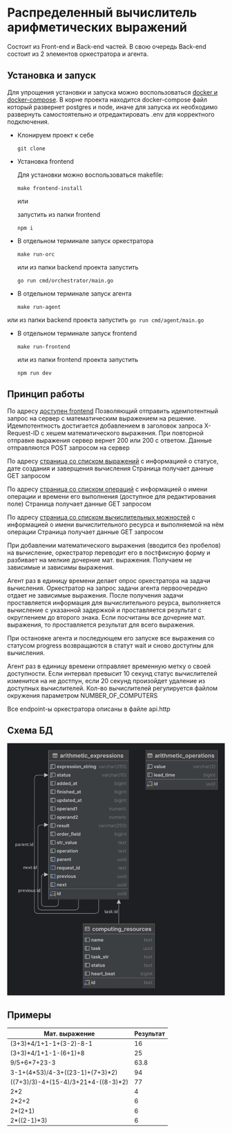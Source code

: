 # Распределенный вычислитель арифметических выражений

Состоит из Front-end и Back-end частей. В свою очередь Back-end состоит из 2 элементов
оркестратора и агента.

## Установка и запуск
Для упрощения установки и запуска можно воспользоваться [docker и docker-compose](https://docs.docker.com/get-docker/).
В корне проекта находится docker-compose файл который развернет postgres и node, иначе для запуска их необходимо развернуть самостоятельно и отредактировать .env для корректного подключения.


- Клонируем проект к себе
    ```
    git clone 
     ```
- Установка frontend
  
    Для установки можно воспользоваться makefile:
    ```
    make frontend-install
    ```
    или

    запустить из папки frontend 

    ```
    npm i
    ```

- В отдельном терминале запуск  оркестратора
    ```
    make run-orc
    ```
  или из папки backend проекта запустить
    ```
    go run cmd/orchestrator/main.go
    ```
-  В отдельном терминале запуск агента
    ```
    make run-agent
    ```
  или из папки backend проекта запустить
    ```
    go run cmd/agent/main.go
    ```
-  В отдельном терминале запуск frontend
   ```
   make run-frontend
   ```
   или из папки frontend проекта запустить
   ```
   npm run dev
   ```

## Принцип работы
По адресу [доступен frontend](http://localhost:5173/)
Позволяющий отправить идемпотентный запрос на сервер с математическим выражением на решение. Идемпотентность достигается добавлением в заголовок запроса X-Request-ID с хешем математического выражения. При повторной отправке выражения сервер вернет 200 или 200 с ответом.
Данные отправляются POST запросом на сервер

По адресу [cтраница со списком выражений](http://localhost:5173/expressions) с информацией о
статусе, дате создания и заверщения вычисления
Страница получает данные GET запросом

По адресу [cтраница со списком операций](http://localhost:5173/operations) с информацией о имени операции и времени его выполнения (доступное для редактирования поле)
Страница получает данные GET запросом

По адресу [страница со списком вычислительных можностей](http://localhost:5173/computing_capabilities) с информацией о имени вычислительного ресурса и выполняемой на нём операции
Страница получает данные GET запросом


При добавлении математического выражения (вводится без пробелов) на вычисление, оркестратор переводит его в постфиксную форму и разбивает на мелкие дочерние мат. выражения. Получаем не зависимые и зависимы выражения.

Агент раз в единицу времени делает опрос оркестратора на задачи вычисления. Оркестратор на запрос задачи агента первоочередно отдает не зависимые выражения. После получения задачи проставляется информация для вычислительного реурса, выполняется вычисление с указанной задержкой и проставляется результат c округлением до второго знака.
Если посчитаны все дочерние мат. выражения, то проставляется результат для всего выражения.

При остановке агента и последующем его запуске все выражения со статусом progress возвращаются в статут wait и сново доступны для вычисления.

Агент раз в единицу времени отправляет временную метку о своей доступности. Если интервал превысит 10 секунд статус вычислителей изменится на не достпун, если 20 секунд произойдет удаление из доступных вычислителей. Кол-во вычислителей регулируется файлом окружения параметром NUMBER_OF_COMPUTERS 

Все endpoint-ы оркестратора описаны в файле api.http

## Схема БД
![img.png](img.png)

## Примеры

| Мат. выражение                      | Результат |
|-------------------------------------|-----------|
| (3+3)*4/1+1-1+(3-2)-8-1             | 16        |
| (3+3)*4/1+1-1-(6+1)+8               | 25        |
| 9/5+6*7+23-3                        | 63.8      |
| 3-1+(4*53)/4-3+((23-1)+(7+3)*2)     | 94        |        
| ((7+3)/3)-4+(15-4)/3+21*4-((8-3)*2) | 77        |        
| 2*2                                 | 4         |         
| 2*2+2                               | 6         |         
| 2*(2+1)                             | 6         |         
| 2*((2-1)*3)                         | 6         |         



